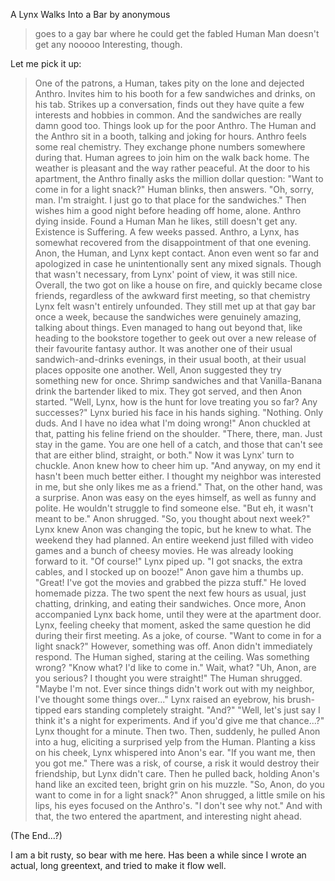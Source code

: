 A Lynx Walks Into a Bar by anonymous

>goes to a gay bar where he could get the fabled Human Man
>doesn't get any
nooooo
Interesting, though.

Let me pick it up:
>One of the patrons, a Human, takes pity on the lone and dejected Anthro.
>Invites him to his booth for a few sandwiches and drinks, on his tab.
>Strikes up a conversation, finds out they have quite a few interests and hobbies in common.
>And the sandwiches are really damn good too.
>Things look up for the poor Anthro.
>The Human and the Anthro sit in a booth, talking and joking for hours.
>Anthro feels some real chemistry.
>They exchange phone numbers somewhere during that.
>Human agrees to join him on the walk back home.
>The weather is pleasant and the way rather peaceful.
>At the door to his apartment, the Anthro finally asks the million dollar question:
>"Want to come in for a light snack?"
>Human blinks, then answers.
>"Oh, sorry, man. I'm straight. I just go to that place for the sandwiches."
>Then wishes him a good night before heading off home, alone.
>Anthro dying inside. Found a Human Man he likes, still doesn't get any.
>Existence is Suffering.
>A few weeks passed.
>Anthro, a Lynx, has somewhat recovered from the disappointment of that one evening.
>Anon, the Human, and Lynx kept contact.
>Anon even went so far and apologized in case he unintentionally sent any mixed signals.
>Though that wasn't necessary, from Lynx' point of view, it was still nice.
>Overall, the two got on like a house on fire, and quickly became close friends, regardless of the awkward first meeting, so that chemistry Lynx felt wasn't entirely unfounded.
>They still met up at that gay bar once a week, because the sandwiches were genuinely amazing, talking about things.
>Even managed to hang out beyond that, like heading to the bookstore together to geek out over a new release of their favourite fantasy author.
>It was another one of their usual sandwich-and-drinks evenings, in their usual booth, at their usual places opposite one another.
>Well, Anon suggested they try something new for once.
>Shrimp sandwiches and that Vanilla-Banana drink the bartender liked to mix.
>They got served, and then Anon started.
>"Well, Lynx, how is the hunt for love treating you so far? Any successes?"
>Lynx buried his face in his hands sighing.
>"Nothing. Only duds. And I have no idea what I'm doing wrong!"
>Anon chuckled at that, patting his feline friend on the shoulder.
>"There, there, man. Just stay in the game. You are one hell of a catch, and those that can't see that are either blind, straight, or both."
>Now it was Lynx' turn to chuckle. Anon knew how to cheer him up.
>"And anyway, on my end it hasn't been much better either. I thought my neighbor was interested in me, but she only likes me as a friend."
>That, on the other hand, was a surprise. Anon was easy on the eyes himself, as well as funny and polite. He wouldn't struggle to find someone else.
>"But eh, it wasn't meant to be."
>Anon shrugged.
>"So, you thought about next week?"
>Lynx knew Anon was changing the topic, but he knew to what. The weekend they had planned.
>An entire weekend just filled with video games and a bunch of cheesy movies. He was already looking forward to it.
>"Of course!" Lynx piped up. "I got snacks, the extra cables, and I stocked up on booze!"
>Anon gave him a thumbs up. "Great! I've got the movies and grabbed the pizza stuff."
>He loved homemade pizza.
>The two spent the next few hours as usual, just chatting, drinking, and eating their sandwiches.
>Once more, Anon accompanied Lynx back home, until they were at the apartment door.
>Lynx, feeling cheeky that moment, asked the same question he did during their first meeting.
>As a joke, of course.
>"Want to come in for a light snack?"
>However, something was off.
>Anon didn't immediately respond.
>The Human sighed, staring at the ceiling.
>Was something wrong?
>"Know what? I'd like to come in."
>Wait, what?
>"Uh, Anon, are you serious? I thought you were straight!"
>The Human shrugged.
>"Maybe I'm not. Ever since things didn't work out with my neighbor, I've thought some things over..."
>Lynx raised an eyebrow, his brush-tipped ears standing completely straight. "And?"
>"Well, let's just say I think it's a night for experiments. And if you'd give me that chance...?"
>Lynx thought for a minute. Then two.
>Then, suddenly, he pulled Anon into a hug, eliciting a surprised yelp from the Human.
>Planting a kiss on his cheek, Lynx whispered into Anon's ear. "If you want me, then you got me."
>There was a risk, of course, a risk it would destroy their friendship, but Lynx didn't care.
>Then he pulled back, holding Anon's hand like an excited teen, bright grin on his muzzle.
>"So, Anon, do you want to come in for a light snack?"
>Anon shrugged, a little smile on his lips, his eyes focused on the Anthro's.
>"I don't see why not."
>And with that, the two entered the apartment, and interesting night ahead.

(The End...?)

I am a bit rusty, so bear with me here. Has been a while since I wrote an actual, long greentext, and tried to make it flow well.